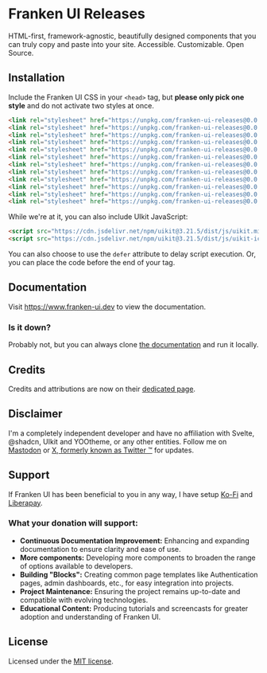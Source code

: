 # Franken UI Releases

HTML-first, framework-agnostic, beautifully designed components that you can truly copy and paste into your site. Accessible. Customizable. Open Source.

## Installation

Include the Franken UI CSS in your `<head>` tag, but **please only pick one style** and do not activate two styles at once.

```html
<link rel="stylesheet" href="https://unpkg.com/franken-ui-releases@0.0.13/dist/default.min.css" />
<link rel="stylesheet" href="https://unpkg.com/franken-ui-releases@0.0.13/dist/slate.min.css" />
<link rel="stylesheet" href="https://unpkg.com/franken-ui-releases@0.0.13/dist/stone.min.css" />
<link rel="stylesheet" href="https://unpkg.com/franken-ui-releases@0.0.13/dist/gray.min.css" />
<link rel="stylesheet" href="https://unpkg.com/franken-ui-releases@0.0.13/dist/neutral.min.css" />
<link rel="stylesheet" href="https://unpkg.com/franken-ui-releases@0.0.13/dist/red.min.css" />
<link rel="stylesheet" href="https://unpkg.com/franken-ui-releases@0.0.13/dist/rose.min.css" />
<link rel="stylesheet" href="https://unpkg.com/franken-ui-releases@0.0.13/dist/orange.min.css" />
<link rel="stylesheet" href="https://unpkg.com/franken-ui-releases@0.0.13/dist/green.min.css" />
<link rel="stylesheet" href="https://unpkg.com/franken-ui-releases@0.0.13/dist/blue.min.css" />
<link rel="stylesheet" href="https://unpkg.com/franken-ui-releases@0.0.13/dist/yellow.min.css" />
<link rel="stylesheet" href="https://unpkg.com/franken-ui-releases@0.0.13/dist/violet.min.css" />
```

While we're at it, you can also include UIkit JavaScript:

```html
<script src="https://cdn.jsdelivr.net/npm/uikit@3.21.5/dist/js/uikit.min.js"></script>
<script src="https://cdn.jsdelivr.net/npm/uikit@3.21.5/dist/js/uikit-icons.min.js"></script>
```

You can also choose to use the `defer` attribute to delay script execution. Or, you can place the code before the end of your <body> tag.

## Documentation

Visit https://www.franken-ui.dev to view the documentation.

### Is it down?

Probably not, but you can always clone [the documentation](https://github.com/sveltecult/franken-ui-site) and run it locally.

## Credits

Credits and attributions are now on their [dedicated page](https://www.franken-ui.dev/about).

## Disclaimer

I'm a completely independent developer and have no affiliation with Svelte, @shadcn, UIkit and YOOtheme, or any other entities. Follow me on [Mastodon](https://mas.to/@sveltecult) or [X, formerly known as Twitter &#8482;](https://twitter.com/sveltecult) for updates.

## Support

If Franken UI has been beneficial to you in any way, I have setup [Ko-Fi](https://ko-fi.com/sveltecult/) and [Liberapay](https://liberapay.com/sveltecult/).

### What your donation will support:

- **Continuous Documentation Improvement:** Enhancing and expanding documentation to ensure clarity and ease of use.
- **More components:** Developing more components to broaden the range of options available to developers.
- **Building "Blocks":** Creating common page templates like Authentication pages, admin dashboards, etc., for easy integration into projects.
- **Project Maintenance:** Ensuring the project remains up-to-date and compatible with evolving technologies.
- **Educational Content:** Producing tutorials and screencasts for greater adoption and understanding of Franken UI.

## License

Licensed under the [MIT license](https://github.com/sveltecult/franken-ui-releases/blob/master/LICENSE.md).